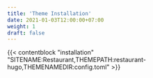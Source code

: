```yaml
---
title: 'Theme Installation'
date: 2021-01-03T12:00:00+07:00
weight: 1
draft: false
---
```


{{< contentblock "installation" "SITENAME:Restaurant,THEMEPATH:restaurant-hugo,THEMENAMEDIR:config.toml" >}}

